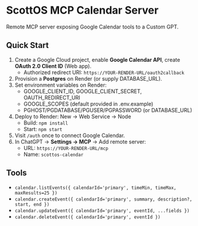 # ScottOS MCP Calendar Server

Remote MCP server exposing Google Calendar tools to a Custom GPT.

## Quick Start
1) Create a Google Cloud project, enable **Google Calendar API**, create **OAuth 2.0 Client ID** (Web app).
   - Authorized redirect URI: `https://YOUR-RENDER-URL/oauth2callback`
2) Provision a **Postgres** on Render (or supply DATABASE_URL).
3) Set environment variables on Render:
   - GOOGLE_CLIENT_ID, GOOGLE_CLIENT_SECRET, OAUTH_REDIRECT_URI
   - GOOGLE_SCOPES (default provided in .env.example)
   - PGHOST/PGDATABASE/PGUSER/PGPASSWORD (or DATABASE_URL)
4) Deploy to Render: New → Web Service → Node
   - Build: `npm install`
   - Start: `npm start`
5) Visit `/auth` once to connect Google Calendar.
6) In ChatGPT → **Settings → MCP** → Add remote server:
   - URL: `https://YOUR-RENDER-URL/mcp`
   - Name: `scottos-calendar`

## Tools
- `calendar.listEvents({ calendarId='primary', timeMin, timeMax, maxResults=25 })`
- `calendar.createEvent({ calendarId='primary', summary, description?, start, end })`
- `calendar.updateEvent({ calendarId='primary', eventId, ...fields })`
- `calendar.deleteEvent({ calendarId='primary', eventId })`
